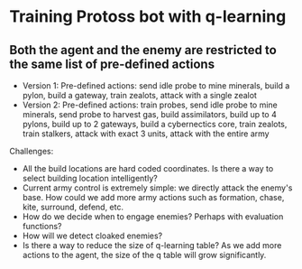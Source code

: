 # Training Protoss bot with q-learning
## Both the agent and the enemy are restricted to the same list of pre-defined actions

- Version 1: Pre-defined actions: send idle probe to mine minerals, build a pylon, build a gateway, train zealots, attack with a single zealot
- Version 2: Pre-defined actions: train probes, send idle probe to mine minerals, send probe to harvest gas, build assimilators, build up to 4 pylons, build up to 2 gateways, build a cybernectics core, train zealots, train stalkers, attack with exact 3 units, attack with the entire army 


Challenges:
- All the build locations are hard coded coordinates. Is there a way to select building location intelligently?
- Current army control is extremely simple: we directly attack the enemy's base. How could we add more army actions such as formation, chase, kite, surround, defend, etc.
- How do we decide when to engage enemies? Perhaps with evaluation functions? 
- How will we detect cloaked enemies?
- Is there a way to reduce the size of q-learning table? As we add more actions to the agent, the size of the q table will grow significantly.
